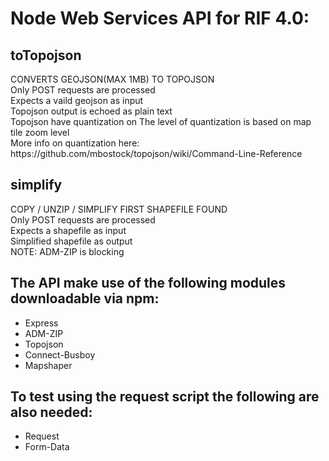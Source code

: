 <h1>Node Web Services API for RIF 4.0:</h1>
<h2> toTopojson </h2>
<p>
CONVERTS GEOJSON(MAX 1MB) TO TOPOJSON <br/>
 Only POST requests are processed <br/>
  Expects a vaild geojson as input <br/>
  Topojson output is echoed as plain text <br/>
 Topojson have quantization on  The level of quantization is based on map tile zoom level <br/>
 More info on quantization here: https://github.com/mbostock/topojson/wiki/Command-Line-Reference

</p>
<h2> simplify </h2>
<p>
COPY / UNZIP / SIMPLIFY FIRST SHAPEFILE FOUND <br/>
 Only POST requests are processed <br/>
 Expects a shapefile as input <br/>
 Simplified shapefile as output  <br/>
 NOTE: ADM-ZIP is blocking <br/>
</p>

<h2>The API make use of the following modules downloadable via npm:</h2>
<ul>
  <li>Express</li>
  <li>ADM-ZIP</li>
  <li>Topojson</li>
  <li>Connect-Busboy</li>
  <li>Mapshaper</li>
</ul>
<h2>To test using the request script the following are also needed:</h2>
<ul>
  <li>Request</li>
  <li>Form-Data</li>
</ul>
